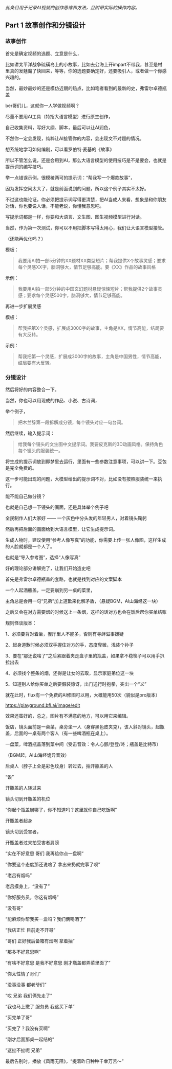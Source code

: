 *此条目用于记录AI视频的创作思维和方法，且附带实际的操作内容。*



## Part 1 故事创作和分镜设计

### 故事创作

首先是确定视频的选题、立意是什么，

比如讲太平洋战争硫磺岛上的小故事，比如去公海上开impart不带我，甚至是村里真的发魅魔了快回来，等等，你的选题要确定好，还要吸引人，或者做一个你感兴趣的。

当然，最妙最妙的还是模仿近期的热点，比如笔者看到的最新的史，弗雷尔卓德瓶盖

ber哥们儿，这就你一人学做视频啊？



尽量不要用AI工具（特指大语言模型）进行原生创作，

自己收集资料，写好大纲、脚本，最后可以让AI润色，

不然你一定会发现，纯粹让AI接管你的内容，会出现文不对题的情况。

想系统地学习如何编剧，可以看罗伯特·麦基的《故事》



所以不管怎么说，还是会用到AI，那么大语言模型的使用技巧是不是要会，也就是提示词的编写技巧。 

举一点错误示例，很模棱两可的提示词：“帮我写一个爆款故事”，

因为发挥空间太大了，就是前面说到的问题，所以这个例子其实不太好。

不过这也能论证，你必须把提示词写得更清楚，把AI当成人来看，想象是和你朋友对话，你也要说人话，不能老说，你懂我意思吧。

写提示词都是一样，你要和大语言、文生图、图生视频模型进行对话。



当然，作为第一次测试，你可以不用把脚本写得太用心，我们让大语言模型接管。

（还能再优化吗？）

模板：

> 我要用AI拍一部5分钟的XX题材XX类型短片；帮我提供X个故事灵感；要求每个灵感XX字，脑洞够大，情节足够高能。要《XX》作品的故事风格

示例：

>我要用AI拍一部5分钟的中国玄幻题材悬疑惊悚短片；帮我提供2个故事灵感；要求每个灵感500字，脑洞够大，情节足够高能。

再进一步扩展灵感

模板：

>帮我把第X个灵感，扩展成3000字的故事，主角是XX，情节高能，结局要有大反转。

示例：

>帮我把第一个灵感，扩展成3000字的故事，主角是中国男性，情节高能，结局要有大反转。



### 分镜设计

然后将好的内容整合一下。

当然，你也可以用现成的作品、小说、古诗词，

举个例子，

> 把木兰辞第一段拆解成分镜，每个镜头对应一句台词。

然后继续，输入提示词：

> 给我每个镜头的文生图中文提示词。我要皮克斯的3D动画风格。保持角色每个镜头的服装统一。

将生成的提示词放到即梦里去运行，里面有一些参数注意事项，可以讲一下。豆包是完全免费的。

这一步可能出现的问题，大模型给出的提示词不对，比如没有按照服装统一来执行。



能不能自己做分镜？

也就是自己想一下镜头的画面，还是具体举个例子吧

全民制作人们大家好	——	一个灰色中分头发的年轻男人，对着镜头鞠躬

然后再把后面的画面给到大语言模型，让它生成提示词。

生成人物时，建议使用“参考人像写真”的功能，你需要上传一张人像图，这样生成的人脸就都是一个人了。

也就是“导入参考图”，选择“人像写真”



好的理论部分讲解完了，让我们开始造史吧

首先是弗雷尔卓德瓶盖的套路，也就是找到对应的文案脚本

一个人起酒瓶盖，一定要崩到另一桌的菜里，

主角总是会用一句“兄弟”加上道歉来化解矛盾，（悬疑BGM，AI山海经这一块）

之后又会在对方需要烟的时候送上一条烟，这样的话对方也会在饭后帮你买单结账



规则怪谈版本：

1、必须要背对着坐，餐厅里人不能多，否则有寻衅滋事嫌疑

2、起身道歉时候必须双手握住对方的手，态度卑微，浅装个孙子

3、要在“那还说啥了”之后紧跟着夹走盘子里的瓶盖，如果拿不稳筷子可以用手扒拉出去

4、必须找个整条的烟，还得是让女的去取，显示家庭弟位这一块

5、知道别人给你买单之后要假装惊讶，出门送行时抱拳，突出一个“义”



就在此时，flux有一个免费的AI修图可以用，大概能用50次（貌似是pro版本）

https://playground.bfl.ai/image/edit

效果还蛮好的，总之，图片有不满意的地方，可以用它来编辑。





饭店，镜头面前是一桌菜，桌旁坐一人（身穿黑色皮夹克），该人斜对镜头，起瓶盖，后面的一桌有两个客人（有一些啤酒瓶在桌上）。

 一盘菜，啤酒瓶盖落到菜中间（受击音效：令人心颤/登登/咚；瓶盖是比特币）

（BGM起，AI山海经诡异音效）

后桌人（脖子上全是彩色纹身）转过去，拍开瓶盖的人

“诶”

开瓶盖的人转过来

镜头切到开瓶盖的机位

“你起个瓶盖崩哪了，你不知道吗？这里就你自己吃饭啊”

开瓶盖者起身

镜头切到受害者，

开瓶盖者过来拍受害者肩膀

“实在不好意思 哥们 我再给你点一盘啊”

“你要这个态度那还说啥了 拿出来扔就完事了呗”

“老吕有烟吗”

老吕摸身上，“没有了”

“你好服务员，你这有烟吗”

 “没有哥”

“能麻烦你帮我买一盒吗？我们俩喝酒了”

“我店正忙 目前走不开哥”

“哥们 正好我后备箱有烟啊 拿着抽”

“那多不好意思啊”

“有啥不好意思 是我不好意思 刚才瓶盖都弄菜里面了”

“你太性情了哥们”

“没事没事 都老爷们”



“哎 兄弟 我们俩先走了”

“我也马上撤了 服务员 我这买下单”

“买完单了哥”

“买完了？我没有买啊”

“刚才后面那桌一起结的”

“这扯不扯呢 兄弟”

最后告别时，播放《风雨无阻》，“提着昨日种种千幸万苦～”